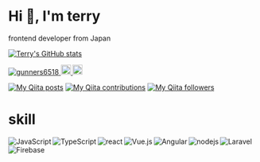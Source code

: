 # Hi :wave:, I'm terry
frontend developer from Japan  


[![Terry's GitHub stats](https://github-readme-stats.vercel.app/api?username=gunners6518)](https://github.com/anuraghazra/github-readme-stats)  

  <a href="https://github.com/gunners6518/gunners6518/">
    <img src="https://komarev.com/ghpvc/?username=gunners6518" alt="gunners6518" />
  </a>
    <a href="http://twitter.com/teriteriteriri">
    <img height="20" src="https://img.shields.io/twitter/follow/teriteriteriri?label=Twitter&logo=twitter&style=flat" />
  </a>
   <a href="https://github.com/gunners6518">
    <img height="20" src="https://img.shields.io/github/followers/gunners6518?label=follow&logo=github&style=flat" />
  </a>
  
[![My Qiita posts](https://qiita-badge.apiapi.app/s/ka-fujisawa/posts.svg)](http://qiita.com/ka-fujisawa) 
[![My Qiita contributions](https://qiita-badge.apiapi.app/s/ka-fujisawa/contributions.svg)](http://qiita.com/ka-fujisawa)
[![My Qiita followers](https://qiita-badge.apiapi.app/ska-fujisawa/followers.svg)](http://qiita.com/ka-fujisawa)

# skill
<img align="left" alt="JavaScript" src="https://img.shields.io/badge/javascript-%23323330.svg?style=for-the-badge&logo=javascript&logoColor=%23F7DF1E"/>
<img  align="left" alt="TypeScript" src="https://img.shields.io/badge/typescript-%23007ACC.svg?style=for-the-badge&logo=typescript&logoColor=white"/>	
<img align="left" alt="react" src="https://img.shields.io/badge/react%20-%2320232a.svg?&style=for-the-badge&logo=react&logoColor=%2361DAFB" />
<img  align="left"  alt="Vue.js" src="https://img.shields.io/badge/vuejs-%2335495e.svg?style=for-the-badge&logo=vue-dot-js&logoColor=%234FC08D"/>
<img  align="left" alt="Angular" src="https://img.shields.io/badge/angular-%23DD0031.svg?style=for-the-badge&logo=angular&logoColor=white"/>
<img align="left" alt="nodejs" src="https://img.shields.io/badge/node.js%20-%2343853D.svg?&style=for-the-badge&logo=node.js&logoColor=white" />
<img align="left" alt="Laravel" src="https://img.shields.io/badge/laravel-%23FF2D20.svg?style=for-the-badge&logo=laravel&logoColor=white"/>
<img align="left"  alt="Firebase" src="https://img.shields.io/badge/firebase-%23039BE5.svg?style=for-the-badge&logo=firebase"/>
